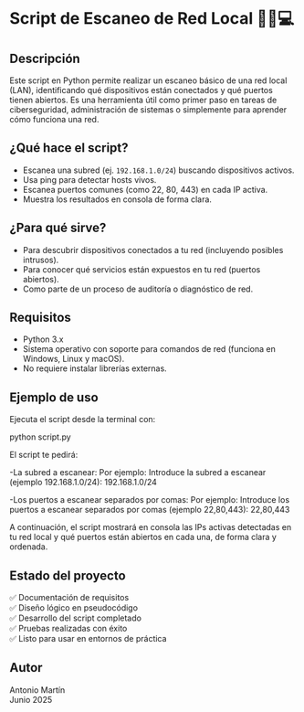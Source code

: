 # Script de Escaneo de Red Local 🕵️‍♂️💻

## Descripción

Este script en Python permite realizar un escaneo básico de una red local (LAN), identificando qué dispositivos están conectados y qué puertos tienen abiertos. Es una herramienta útil como primer paso en tareas de ciberseguridad, administración de sistemas o simplemente para aprender cómo funciona una red.

## ¿Qué hace el script?

- Escanea una subred (ej. `192.168.1.0/24`) buscando dispositivos activos.
- Usa ping para detectar hosts vivos.
- Escanea puertos comunes (como 22, 80, 443) en cada IP activa.
- Muestra los resultados en consola de forma clara.

## ¿Para qué sirve?

- Para descubrir dispositivos conectados a tu red (incluyendo posibles intrusos).
- Para conocer qué servicios están expuestos en tu red (puertos abiertos).
- Como parte de un proceso de auditoría o diagnóstico de red.

## Requisitos

- Python 3.x
- Sistema operativo con soporte para comandos de red (funciona en Windows, Linux y macOS).
- No requiere instalar librerías externas.

## Ejemplo de uso

Ejecuta el script desde la terminal con:

python script.py

El script te pedirá:

-La subred a escanear:
    Por ejemplo:
    Introduce la subred a escanear (ejemplo 192.168.1.0/24): 192.168.1.0/24

-Los puertos a escanear separados por comas:
    Por ejemplo:
    Introduce los puertos a escanear separados por comas (ejemplo 22,80,443): 22,80,443

A continuación, el script mostrará en consola las IPs activas detectadas en tu red local y qué puertos están abiertos en cada una, de forma clara y ordenada.


## Estado del proyecto

✅ Documentación de requisitos  
✅ Diseño lógico en pseudocódigo  
✅ Desarrollo del script completado  
✅ Pruebas realizadas con éxito  
✅ Listo para usar en entornos de práctica

## Autor

Antonio Martín  
Junio 2025
